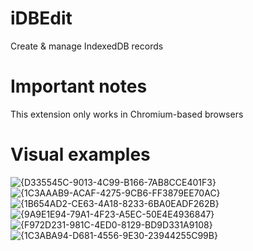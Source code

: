# iDBEdit

Create & manage IndexedDB records

# Important notes

This extension only works in Chromium-based browsers

# Visual examples

![{D335545C-9013-4C99-B166-7AB8CCE401F3}](https://github.com/user-attachments/assets/b0c8e82d-cb7d-4e9d-a7a4-7d545f0ab1e3)
![{1C3AAAB9-ACAF-4275-9CB6-FF3879EE70AC}](https://github.com/user-attachments/assets/930d8da5-80ed-4360-8592-dd73efb191a0)
![{1B654AD2-CE63-4A18-8233-6BA0EADF262B}](https://github.com/user-attachments/assets/3a9ca5b7-f5e5-4585-8bce-c6c0feb5f6e8)
![{9A9E1E94-79A1-4F23-A5EC-50E4E4936847}](https://github.com/user-attachments/assets/5ff04c25-85bf-4ff4-80a0-464b861f5932)
![{F972D231-981C-4ED0-8129-BD9D331A9108}](https://github.com/user-attachments/assets/952f1797-e1f6-44b1-adeb-c397649aa4b4)
![{1C3ABA94-D681-4556-9E30-23944255C99B}](https://github.com/user-attachments/assets/43ecaaed-93ce-4f7a-b6e6-b12cb8df6271)
